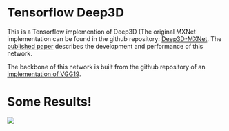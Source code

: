 # Tensorflow Deep3D

This is a Tensorflow implemention of Deep3D (The original MXNet implementation can be found in the github repository: <a href="https://github.com/piiswrong/deep3d">Deep3D-MXNet</a>. The <a href="https://arxiv.org/abs/1604.03650">published paper</a> describes the development and performance of this network. 

The backbone of this network is built from the github repository of an <a href="https://github.com/machrisaa/tensorflow-vgg">implementation of VGG19</a>.

# Some Results!
 ![](https://github.com/jhoh10/Deep3D_Tensorflow/blob/master/viz/dancegirl.gif)
